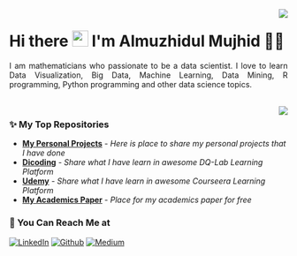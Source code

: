 <img align='right' src = "https://github-readme-stats.vercel.app/api?username=Almuzhidul&show_icons=true&show_icons=true&title_color=fff&icon_color=0BB7F3&text_color=9f9f9f&bg_color=151515&line_height=25">

# Hi there <img src="https://github.com/TheDudeThatCode/TheDudeThatCode/blob/master/Assets/Hi.gif" width="29px"> I'm Almuzhidul Mujhid 🧑🏻

<p align="justify">
  I am mathematicians who passionate to be a data scientist. I love to learn Data Visualization, Big Data, Machine Learning, Data Mining, R programming, Python programming and other data science topics.
</p>

<br> 

<img align='right' src = "https://github-readme-stats-sigma-five.vercel.app/api/top-langs/?username=Almuzhidul&show_icons=true&show_icons=true&title_color=fff&icon_color=0BB7F3&text_color=9f9f9f&bg_color=151515">

### ✨ My Top Repositories


- [**My Personal Projects**](https://github.com/Almuzhidul/Machine-Learning-from-Scratch) - *Here is place to share my personal projects that I have done*
- [**Dicoding**](https://github.com/Almuzhidul/Dicoding-Indonesia) - *Share what I have learn in awesome DQ-Lab Learning Platform*
- [**Udemy**](https://github.com/Almuzhidul/Udemy-Bootcamp) - *Share what I have learn in awesome Courseera Learning Platform*
- [**My Academics Paper**](https://scholar.google.com/citations?user=X2ZK94sAAAAJ&hl=id&oi=ao) - *Place for my academics paper for free*

### 📱 You Can Reach Me at


<p>
  <a href="https://www.linkedin.com/in/almuzhidul-mujhid-b4a609197/" target="_blank"><img alt="LinkedIn" src="https://img.shields.io/badge/linkedin-%230077B5.svg?&style=for-the-badge&logo=linkedin&logoColor=white" /></a>
  <a href="https://github.com/Almuzhidul" target="_blank"><img alt="Github" src="https://img.shields.io/badge/GitHub-%2312100E.svg?&style=for-the-badge&logo=Github&logoColor=white" /></a>
    <a href="https://medium.com/@idhulalmujhid" target="_blank"><img alt="Medium" src="https://img.shields.io/badge/medium-%2312100E.svg?&style=for-the-badge&logo=medium&logoColor=white" /></a>
</p>
